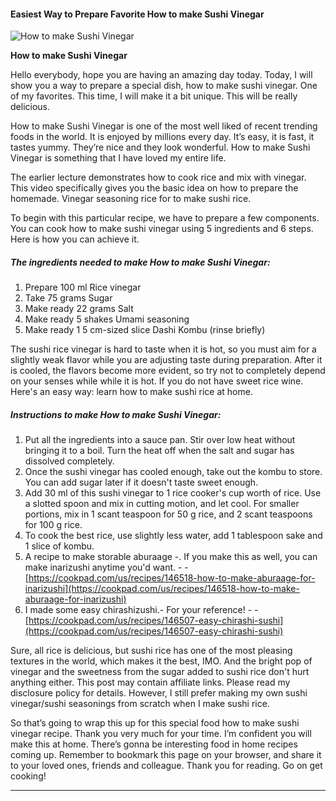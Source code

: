             

#### Easiest Way to Prepare Favorite How to make Sushi Vinegar

![How to make Sushi Vinegar](https://img-global.cpcdn.com/recipes/6740027007565824/751x532cq70/how-to-make-sushi-vinegar-recipe-main-photo.jpg)

**How to make Sushi Vinegar**

Hello everybody, hope you are having an amazing day today. Today, I will show you a way to prepare a special dish, how to make sushi vinegar. One of my favorites. This time, I will make it a bit unique. This will be really delicious.

How to make Sushi Vinegar is one of the most well liked of recent trending foods in the world. It is enjoyed by millions every day. It’s easy, it is fast, it tastes yummy. They’re nice and they look wonderful. How to make Sushi Vinegar is something that I have loved my entire life.

The earlier lecture demonstrates how to cook rice and mix with vinegar. This video specifically gives you the basic idea on how to prepare the homemade. Vinegar seasoning rice for to make sushi rice.

To begin with this particular recipe, we have to prepare a few components. You can cook how to make sushi vinegar using 5 ingredients and 6 steps. Here is how you can achieve it.

##### The ingredients needed to make How to make Sushi Vinegar:

1.  Prepare 100 ml Rice vinegar
2.  Take 75 grams Sugar
3.  Make ready 22 grams Salt
4.  Make ready 5 shakes Umami seasoning
5.  Make ready 1 5 cm-sized slice Dashi Kombu (rinse briefly)

The sushi rice vinegar is hard to taste when it is hot, so you must aim for a slightly weak flavor while you are adjusting taste during preparation. After it is cooled, the flavors become more evident, so try not to completely depend on your senses while while it is hot. If you do not have sweet rice wine. Here's an easy way: learn how to make sushi rice at home.

##### Instructions to make How to make Sushi Vinegar:

1.  Put all the ingredients into a sauce pan. Stir over low heat without bringing it to a boil. Turn the heat off when the salt and sugar has dissolved completely.
2.  Once the sushi vinegar has cooled enough, take out the kombu to store. You can add sugar later if it doesn't taste sweet enough.
3.  Add 30 ml of this sushi vinegar to 1 rice cooker's cup worth of rice. Use a slotted spoon and mix in cutting motion, and let cool. For smaller portions, mix in 1 scant teaspoon for 50 g rice, and 2 scant teaspoons for 100 g rice.
4.  To cook the best rice, use slightly less water, add 1 tablespoon sake and 1 slice of kombu.
5.  A recipe to make storable aburaage -. If you make this as well, you can make inarizushi anytime you'd want. - - [https://cookpad.com/us/recipes/146518-how-to-make-aburaage-for-inarizushi](https://cookpad.com/us/recipes/146518-how-to-make-aburaage-for-inarizushi)
6.  I made some easy chirashizushi.- For your reference! - - [https://cookpad.com/us/recipes/146507-easy-chirashi-sushi](https://cookpad.com/us/recipes/146507-easy-chirashi-sushi)

Sure, all rice is delicious, but sushi rice has one of the most pleasing textures in the world, which makes it the best, IMO. And the bright pop of vinegar and the sweetness from the sugar added to sushi rice don't hurt anything either. This post may contain affiliate links. Please read my disclosure policy for details. However, I still prefer making my own sushi vinegar/sushi seasonings from scratch when I make sushi rice.

So that’s going to wrap this up for this special food how to make sushi vinegar recipe. Thank you very much for your time. I’m confident you will make this at home. There’s gonna be interesting food in home recipes coming up. Remember to bookmark this page on your browser, and share it to your loved ones, friends and colleague. Thank you for reading. Go on get cooking!

* * *